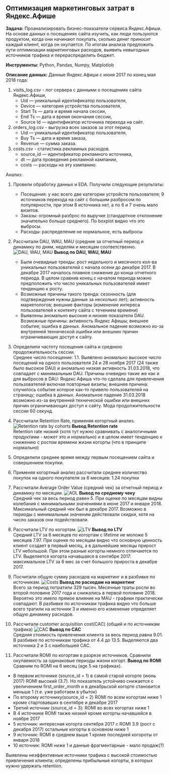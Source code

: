 ## Оптимизация маркетинговых затрат в Яндекс.Афише
<b>Задача:</b>
Проанализировать бизнес-показатели сервиса Яндекс.Афиши. На основе данных о посещениях сайта изучить, как люди пользуются продуктом, когда они начинают покупать, сколько денег приносит каждый клиент, когда он окупается. По итогам анализа предложить пути оптимизации маркетинговых расходов, выявить невыгодных источников трафика и перераспределить бюджет.

<b>Инструменты:</b>
Python, Pandas, Numpy, Matplotlob

<b>Описание данных: </b>
Данные Яндекс.Афиши с июня 2017 по конец мая 2018 года:
1. visits_log.csv - лог сервера с данными о посещениях сайта Яндекс.Афиши,
    - Uid — уникальный идентификатор пользователя,
    - Device — категория устройства пользователя,
    - Start Ts — дата и время начала сессии,
    - End Ts — дата и время окончания сессии,
    - Source Id — идентификатор источника перехода на сайт.
2. orders_log.csv - выгрузка всех заказов за этот период
    - Uid — уникальный идентификатор пользователя,
    - Buy Ts — дата и время заказа,
    - Revenue — сумма заказа.
3. costs.csv - статистика рекламных расходов.
    - source_id — идентификатор рекламного источника,
    - dt — дата проведения рекламной кампании,
    - costs — расходы на эту кампанию.

Анализ:
1. Провели обработку данных и EDA. Получили следующие результаты:
    - Посещения: у нас всего две категории устройств пользователя; 9 источников перехода на сайт с большим разбросом по популярности, при этом 8 источника нет, а по 6 и 7 очень мало визитов. 
    - Заказы: огромный разброс по выручке (стандартное отклонение значительно больше среднего). По boxplot видно что это выбросы.
    - Расходы: распределение не нормальное, есть выбросы

2. Рассчитали DAU, WAU, MAU (средние за отчетный период и динамику по дням, неделям и месяцам соответственно.
  ![DAU, WAU, MAU](https://github.com/AndreyDyachkov/Portfolio_RU/blob/main/06_yandex_afisha_business_metrics/images/dau_wau_mau.png)
<b>Вывод по DAU, WAU, MAU</b><br>
    - Были очевидные тренды: рост недельного и месячного кол-ва уникальных пользователей с начала осени до декабря 2017. В декабре 2017 началось плавное снижение до конца отчетного периода. В целом сравнив конец с началом периода можно предположить что число  уникальных пользователей имеет тенденцию к росту.
    - Возможные причины такого тренда: сезонность (для подтверждения нужны данные за несколько лет); активность маркетологов; внешние факторы (изменение интереса пользователей к контенту сайта с течением времени)
    - Выявлены аномально высокие и низкие показатели DAU. Возможные причины: активность Яндекс Афишы; внешнее событие; ошибка в данных. Аномальное падение возможно из-за внутренней технической ошибки или внешних причин ограничивающих доступ к сайту.

3. Определили частоту посещения сайта и среднюю продолжительность сессии.
<br>Среднее число посещение: 1.1. Выявлено аномально высокое число посещений на одного пользователя 24 и 28 ноября 2017 (24 также было высокое DAU) и аномально низкая активность 31.03.2018, что совпадает с минимальным DAU. Причины очевидно такие же как и для выбросов в DAU: Яндекс Афиша что-то сделала для привлечения пользователей включая повторные визиты; внешняя причина: случилось событие которое как-то привело пользователей на страницу; ошибка в данных. Аномальное падение 31.03.2018 возможно из-за внутренней технической ошибки или внешних причин ограничивающих доступ к сайту. Мода продолжительности сессии 60 секунд.
5. Рассчитали Retention Rate, применяя когортный анализ.
  ![Retention rate by cohorts](https://github.com/AndreyDyachkov/Portfolio_RU/blob/main/06_yandex_afisha_business_metrics/images/retention_by_cohorts.png)
<b>Вывод Retention rate</b><br>
Retention rate низкий (хотя тут нужно сравнивать с аналогичными продуктами - может это и нормально) и в целом имеет тенденцию к  снижению с ростом времени жизни когорты (что в принципе нормально)
6. Определили среднее время между первым посещением сайта и совершением покупки.
7. Применяя когортный анализ рассчитали среднее количество покупок на одного покупателя за 6 месяцев: 1.24 покупки
8. Рассчитали Average Order Value (средний чек) за отчетный период и динамику по месяцам.
  ![AOL](https://github.com/AndreyDyachkov/Portfolio_RU/blob/main/06_yandex_afisha_business_metrics/images/aol.png)
  <b>Вывод по среднему чеку</b><br>
Средний чек за весь период равен 5. При оценке по месяцам видны колебания с минимальными значениями в июне 2017 и январе 2018. Максимальный средний чек был в декабре 2017. Возможно в периоды с минимальным значеним действовали скидки, хотя на число заказов они подействовали.
9. Рассчитали LTV по когортам.
  ![LTV](https://github.com/AndreyDyachkov/Portfolio_RU/blob/main/06_yandex_afisha_business_metrics/images/ltv_by_cohorts.png)
  <b>Вывод по LTV</b><br>
Средний LTV за 6 месяцев по когортам с lifetime не моложе 5 месяцев 7.97. При оценке по месяцам видно что основную ценность клиент создает в первый месяц, а в дальнейшие месяцы прирост LTV небольшой. При этом разные когорты немного отличаются по LTV. Выделяется когорта начавшаяся в сентябре 2017: максимальное LTV за 6 мес за счет большого прироста в декабре 2017.
10. Посчитали общую сумму расходов на маркетинг и в разбивке по источникам.
 ![Costs](https://github.com/AndreyDyachkov/Portfolio_RU/blob/main/06_yandex_afisha_business_metrics/images/costs_by_channels.png)
<b>Вывод по расходам на маркетинг</b><br>
Всего за период потратили 329 тысяч. Месячные траты росли во второй половине 2017 года и снижались в первой половине 2018. Вероятно это имело прямое влияние на MAU - графики практически совпадают. В разбивке по источникам трафика видно что больше всего тратили на источник 3 и именно его изменение определяет общую динамику расходов.
11. Рассчитали customer acquisition cost(CAC) (общий и по источникам трафика)
 ![CAC](https://github.com/AndreyDyachkov/Portfolio_RU/blob/main/06_yandex_afisha_business_metrics/images/cac.png)
 <b>Вывод по CAC</b><br>
Средняя стоимость привлечения клиента за весь период равна 9.01. В разбивке по источникам трафика от 4.4 до 13.5. Выделяются два источника 2 и 3 с наибольшей CAC. 

12. Рассчитали ROMI по когортам в разрезе источников. Сравнили окупаемость за одинаковые периоды жизни когорт.
<b>Вывод по ROMI</b><br>
Сравним по ROMI на 6 месяц (age 5 на графиках). 
- В первом источнике (source_id = 1) в самой старой когорте (июнь 2017) ROMI высокий (3.7). Но показатель устойчиво снижается с увеличением first_order_month и в декабрьской когорте становится меньше 1 (т.е. уже работаем в убыток)
- По второму источнику(source_id = 2) ROMI по всем когортам ниже 1 кроме стартовавших в сентябре и декабре 2017
- Третий источник (source_id = 3): ROMI во всех когортах ниже 1
- В 4 источнике ROMI также низкий кроме когорты начавшейся в ноябре 2017
- 5 источник: интересная когорта сентября 2017 с ROMI 3.9 (рост с декабря 2017) остальные когорты в основном ниже 1
- 9 источник: ROMI в среднем выше 1 кроме последней когороты от января 2018
- 10 источник: ROMI ниже 1 и данные фрагментарные - мало продаж(?)


Выявлены неэффективные источники трафика с высокой стоимостью привлечения клиента; определены прибыльные когорты, в которых нужно удержать retention.
